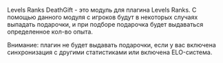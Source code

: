 Levels Ranks DeathGift - это модуль для плагина Levels Ranks. С помощью данного модуля с игроков будут в некоторых случаях выпадать подарочки, и при подборе подарочка будет выдаваться определенное кол-во опыта.

Внимание: плагин не будет выдавать подарочки, если у вас включена синхронизация с другими статистиками или включена ELO-система.
